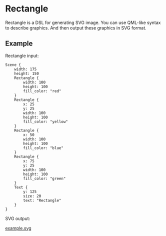 # Rectangle

Rectangle is a DSL for generating SVG image. You can use QML-like syntax to describe graphics. And then output these graphics in SVG format.

## Example

Rectangle input:

```
Scene {
    width: 175
    height: 150
    Rectangle {
        width: 100
        height: 100
        fill_color: "red"
    }
    Rectangle {
        x: 25
        y: 25
        width: 100
        height: 100
        fill_color: "yellow"
    }
    Rectangle {
        x: 50
        width: 100
        height: 100
        fill_color: "blue"
    }
    Rectangle {
        x: 75
        y: 25
        width: 100
        height: 100
        fill_color: "green"
    }
    Text {
        y: 125
        size: 20
        text: "Rectangle"
    }
}
```

SVG output:

[example.svg](./example.svg)
